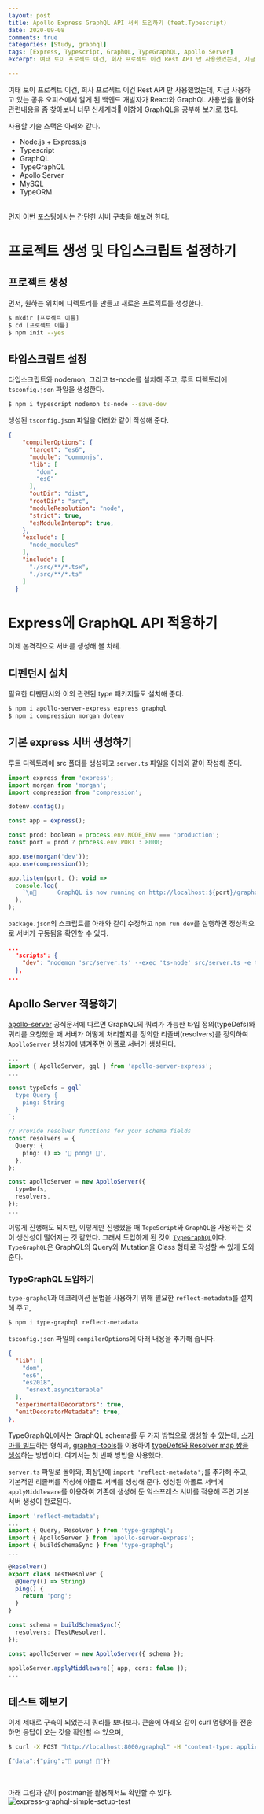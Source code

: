 ```yaml
---
layout: post
title: Apollo Express GraphQL API 서버 도입하기 (feat.Typescript)
date: 2020-09-08
comments: true
categories: [Study, graphql]
tags: [Express, Typescript, GraphQL, TypeGraphQL, Apollo Server]
excerpt: 여태 토이 프로젝트 이건, 회사 프로젝트 이건 Rest API 만 사용했었는데, 지금 사용하고 있는 공유 오피스에서 알게 된 백엔드 개발자가 React와 GraphQL 사용법을 물어와 관련내용을 좀 찾아보니 너무 신세계라👀 이참에 GraphQL을 공부해 보기로 했다.

---
```


여태 토이 프로젝트 이건, 회사 프로젝트 이건 Rest API 만 사용했었는데, 지금 사용하고 있는 공유 오피스에서 알게 된 백엔드 개발자가 React와 GraphQL 사용법을 물어와 관련내용을 좀 찾아보니 너무 신세계라👀 이참에 GraphQL을 공부해 보기로 했다.

사용할 기술 스택은 아래와 같다.
- Node.js + Express.js
- Typescript
- GraphQL
- TypeGraphQL
- Apollo Server
- MySQL
- TypeORM

<br>
먼저 이번 포스팅에서는 간단한 서버 구축을 해보려 한다.


# 프로젝트 생성 및 타입스크립트 설정하기

## 프로젝트 생성

먼저, 원하는 위치에 디렉토리를 만들고 새로운 프로젝트를 생성한다. 

```bash
$ mkdir [프로젝트 이름]
$ cd [프로젝트 이름]
$ npm init --yes
```

## 타입스크립트 설정

타입스크립트와 nodemon, 그리고 ts-node를 설치해 주고, 루트 디렉토리에 `tsconfig.json` 파일을 생성한다. 

```bash
$ npm i typescript nodemon ts-node --save-dev
```

생성된 `tsconfig.json` 파일을 아래와 같이 작성해 준다.

```json
{
    "compilerOptions": {
      "target": "es6",
      "module": "commonjs",
      "lib": [
        "dom",
        "es6"
      ],
      "outDir": "dist",         
      "rootDir": "src",
      "moduleResolution": "node",
      "strict": true,
      "esModuleInterop": true,                     
    },
    "exclude": [
      "node_modules"
    ],
    "include": [
      "./src/**/*.tsx",
      "./src/**/*.ts"
    ]
  }
```

# Express에 GraphQL API 적용하기

이제 본격적으로 서버를 생성해 볼 차례. 

## 디펜던시 설치

필요한 디펜던시와 이외 관련된 type 패키지들도 설치해 준다.

```bash
$ npm i apollo-server-express express graphql
$ npm i compression morgan dotenv
```

## 기본 express 서버 생성하기

루트 디렉토리에 src 폴더를 생성하고 `server.ts` 파일을 아래와 같이 작성해 준다.

```javascript
import express from 'express';
import morgan from 'morgan';
import compression from 'compression';

dotenv.config();

const app = express();

const prod: boolean = process.env.NODE_ENV === 'production';
const port = prod ? process.env.PORT : 8000;

app.use(morgan('dev'));
app.use(compression());

app.listen(port, (): void =>
  console.log(
    `\n🚀      GraphQL is now running on http://localhost:${port}/graphql`,
  ),
);
```

`package.json`의 스크립트를 아래와 같이 수정하고 `npm run dev`를 실행하면 정상적으로 서버가 구동됨을 확인할 수 있다.

```json
...
  "scripts": {
    "dev": "nodemon 'src/server.ts' --exec 'ts-node' src/server.ts -e ts"
  },
...
```

## Apollo Server 적용하기

[apollo-server](https://github.com/apollographql/apollo-server#readme) 공식문서에 따르면 GraphQL의 쿼리가 가능한 타입 정의(typeDefs)와 쿼리를 요청했을 때 서버가 어떻게 처리할지를 정의한 리졸버(resolvers)를 정의하여 `ApolloServer` 생성자에 념겨주면 아폴로 서버가 생성된다. 

```typescript
...
import { ApolloServer, gql } from 'apollo-server-express';
...

const typeDefs = gql`
  type Query {
    ping: String
  }
`;

// Provide resolver functions for your schema fields
const resolvers = {
  Query: {
    ping: () => '👋 pong! 👋',
  },
};

const apolloServer = new ApolloServer({
  typeDefs,
  resolvers,
});
...
```

이렇게 진행해도 되지만, 이렇게만 진행했을 때 `TepeScript`와 `GraphQL`을 사용하는 것이 생산성이 떨어지는 것 같았다. 그래서 도입하게 된 것이 [`TypeGraphQL`](https://typegraphql.com/)이다. `TypeGraphQL`은 GraphQL의 Query와 Mutation을 Class 형태로 작성할 수 있게 도와준다.

### TypeGraphQL 도입하기

`type-graphql`과 데코레이션 문법을 사용하기 위해 필요한 `reflect-metadata`를 설치해 주고,

```bash
$ npm i type-graphql reflect-metadata
```

`tsconfig.json` 파일의 `compilerOptions`에 아래 내용을 추가해 줍니다.

```json
{
  "lib": [
    "dom",
    "es6",
    "es2018",
     "esnext.asynciterable"
  ],
  "experimentalDecorators": true,    
  "emitDecoratorMetadata": true,          
},
```

TypeGraphQL에서는 GraphQL schema를 두 가지 방법으로 생성할 수 있는데, [스키마를 빌드](https://typegraphql.com/docs/getting-started.html#building-schema)하는 형식과, [graphql-tools](https://github.com/ardatan/graphql-tools#readme)를 이용하여 [typeDefs와 Resolver map 쌍을 생성](https://typegraphql.com/docs/bootstrap.html)하는 방법이다. 여기서는 첫 번째 방법을 사용했다.

`server.ts` 파일로 돌아와, 최상단에 `import 'reflect-metadata';`를 추가해 주고, 기본적인 리졸버를 작성해 아폴로 서버를 생성해 준다. 생성된 아폴로 서버에 `applyMiddleware`를 이용하여 기존에 생성해 둔 익스프레스 서버를 적용해 주면 기본 서버 생성이 완료된다.

```typescript
import 'reflect-metadata';
...
import { Query, Resolver } from 'type-graphql';
import { ApolloServer } from 'apollo-server-express';
import { buildSchemaSync } from 'type-graphql';
...

@Resolver()
export class TestResolver {
  @Query(() => String)
  ping() {
    return 'pong';
  }
}

const schema = buildSchemaSync({
  resolvers: [TestResolver],
});

const apolloServer = new ApolloServer({ schema });

apolloServer.applyMiddleware({ app, cors: false });
...
```

## 테스트 해보기

이제 제대로 구축이 되었는지 쿼리를 보내보자. 콘솔에 아래오 같이 curl 명령어를 전송하면 응답이 오는 것을 확인할 수 있으며, 

```bash
$ curl -X POST "http://localhost:8000/graphql" -H "content-type: application/json" -d '{"query":"{ping}"}' 

{"data":{"ping":"👋 pong! 👋"}}
```
<br>


아래 그림과 같이 postman을 활용해서도 확인할 수 있다.
![express-graphql-simple-setup-test](/images/express-graphql-simple-setup-test.png "express-graphql-simple-setup-test")